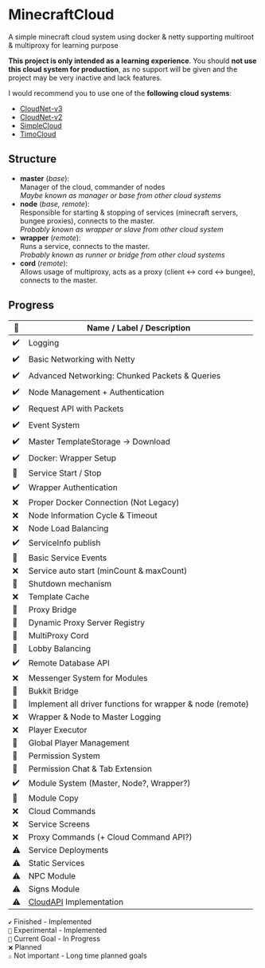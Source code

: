 # MinecraftCloud
A simple minecraft cloud system using docker & netty supporting multiroot & multiproxy for learning purpose

**This project is only intended as a learning experience**.
You should **not use this cloud system for production**, as no support will be given and the project may be very inactive and lack features.

I would recommend you to use one of the **following cloud systems**:
- [CloudNet-v3](https://github.com/CloudNetService/CloudNet-v3)
- [CloudNet-v2](https://github.com/CloudNetService/CloudNet)
- [SimpleCloud](https://github.com/theSimpleCloud/SimpleCloud)
- [TimoCloud](https://github.com/TimoCloud/TimoCloud)

## Structure

- **master** (*base*): <br>
  Manager of the cloud, commander of nodes <br>
  *Maybe known as manager or base from other cloud systems*
- **node** (*base, remote*): <br>
  Responsible for starting & stopping of services (minecraft servers, bungee proxies), connects to the master. <br>
  *Probably known as wrapper or slave from other cloud system*
- **wrapper** (*remote*): <br>
  Runs a service, connects to the master. <br>
  *Probably known as runner or bridge from other cloud systems*
- **cord** (*remote*): <br>
  Allows usage of multiproxy, acts as a proxy (client <-> cord <-> bungee), connects to the master. <br>

## Progress

 📁 | Name / Label / Description
--- | --------------------------
✔️ | Logging
✔️ | Basic Networking with Netty
✔️ | Advanced Networking: Chunked Packets & Queries
✔️ | Node Management + Authentication
✔️ | Request API with Packets
✔️ | Event System
✔️ | Master TemplateStorage -> Download
✔️ | Docker: Wrapper Setup
🚧 | Service Start / Stop
✔️ | Wrapper Authentication
❌ | Proper Docker Connection (Not Legacy)
❌ | Node Information Cycle & Timeout
❌ | Node Load Balancing
✔️ | ServiceInfo publish
🚧 | Basic Service Events
❌ | Service auto start (minCount & maxCount)
🧪 | Shutdown mechanism
❌ | Template Cache
🚧 | Proxy Bridge
🧪 | Dynamic Proxy Server Registry
🚧 | MultiProxy Cord
🧪 | Lobby Balancing
✔️ | Remote Database API
❌ | Messenger System for Modules
🚧 | Bukkit Bridge
🚧 | Implement all driver functions for wrapper & node (remote)
❌ | Wrapper & Node to Master Logging
❌ | Player Executor
🚧 | Global Player Management
🚧 | Permission System
🚧 | Permission Chat & Tab Extension
✔️ | Module System (Master, Node?, Wrapper?)
🧪 | Module Copy
❌ | Cloud Commands
❌ | Service Screens
❌ | Proxy Commands (+ Cloud Command API?)
⚠️ | Service Deployments
⚠️ | Static Services
⚠️ | NPC Module
⚠️ | Signs Module
⚠️ | [CloudAPI](https://github.com/anweisen/CloudAPI) Implementation

``✔️`` Finished - Implemented <br>
``🧪`` Experimental - Implemented <br>
``🚧`` Current Goal - In Progress <br>
``❌`` Planned <br>
``⚠️`` Not important - Long time planned goals 
